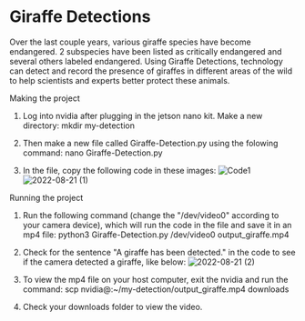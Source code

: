 # Giraffe Detections

Over the last couple years, various giraffe species have become endangered. 2 subspecies have been listed as critically endangered and several others labeled endangered. Using Giraffe Detections, technology can detect and record the presence of giraffes in different areas of the wild to help scientists and experts better protect these animals. 

Making the project
1. Log into nvidia after plugging in the jetson nano kit. Make a new directory:
   mkdir my-detection

2. Then make a new file called Giraffe-Detection.py using the folowing command: 
   nano Giraffe-Detection.py

3. In the file, copy the following code in these images:
   ![Code1](https://user-images.githubusercontent.com/111521162/185799849-4e8b81cd-455c-4d26-b08d-5d940c91c852.png)
   ![2022-08-21 (1)](https://user-images.githubusercontent.com/111521162/185802390-6b90f978-3d61-4ab5-9236-d77b5ac51394.png)

Running the project
1. Run the following command (change the "/dev/video0" according to your camera device), which will run the code in the file and save it in an mp4 file:
   python3 Giraffe-Detection.py /dev/video0 output_giraffe.mp4

2. Check for the sentence "A giraffe has been detected." in the code to see if the camera detected a giraffe, like below:
   ![2022-08-21 (2)](https://user-images.githubusercontent.com/111521162/185802301-3693bc06-c873-450e-a315-8150ae99b10d.png)

3. To view the mp4 file on your host computer, exit the nvidia and run the command:
   scp nvidia@<type in your own>:~/my-detection/output_giraffe.mp4 downloads
   
4. Check your downloads folder to view the video.


